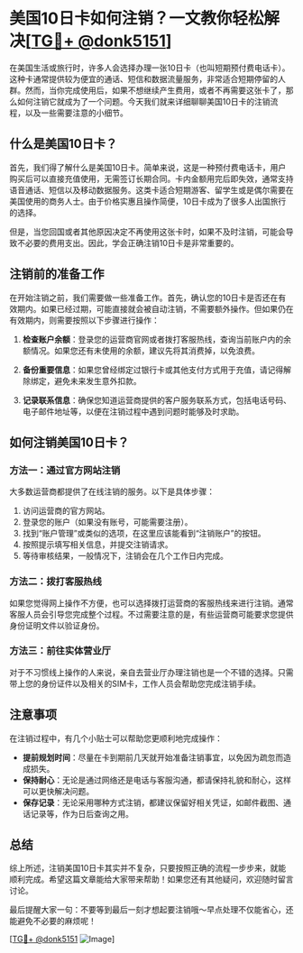 # 美国10日卡如何注销？一文教你轻松解决[[TG💪+ @donk5151](https://t.me/s/donk5151)]

在美国生活或旅行时，许多人会选择办理一张10日卡（也叫短期预付费电话卡）。这种卡通常提供较为便宜的通话、短信和数据流量服务，非常适合短期停留的人群。然而，当你完成使用后，如果不想继续产生费用，或者不再需要这张卡了，那么如何注销它就成为了一个问题。今天我们就来详细聊聊美国10日卡的注销流程，以及一些需要注意的小细节。

## 什么是美国10日卡？

首先，我们得了解什么是美国10日卡。简单来说，这是一种预付费电话卡，用户购买后可以直接充值使用，无需签订长期合同。卡内金额用完后即失效，通常支持语音通话、短信以及移动数据服务。这类卡适合短期游客、留学生或是偶尔需要在美国使用的商务人士。由于价格实惠且操作简便，10日卡成为了很多人出国旅行的选择。

但是，当您回国或者其他原因决定不再使用这张卡时，如果不及时注销，可能会导致不必要的费用支出。因此，学会正确注销10日卡是非常重要的。

## 注销前的准备工作

在开始注销之前，我们需要做一些准备工作。首先，确认您的10日卡是否还在有效期内。如果已经过期，可能直接就会被自动注销，不需要额外操作。但如果仍在有效期内，则需要按照以下步骤进行操作：

1. **检查账户余额**：登录您的运营商官网或者拨打客服热线，查询当前账户内的余额情况。如果您还有未使用的余额，建议先将其消费掉，以免浪费。
   
2. **备份重要信息**：如果您曾经绑定过银行卡或其他支付方式用于充值，请记得解除绑定，避免未来发生意外扣款。

3. **记录联系信息**：确保您知道运营商提供的客户服务联系方式，包括电话号码、电子邮件地址等，以便在注销过程中遇到问题时能够及时求助。

## 如何注销美国10日卡？

### 方法一：通过官方网站注销

大多数运营商都提供了在线注销的服务。以下是具体步骤：

1. 访问运营商的官方网站。
2. 登录您的账户（如果没有账号，可能需要注册）。
3. 找到“账户管理”或类似的选项，在这里应该能看到“注销账户”的按钮。
4. 按照提示填写相关信息，并提交注销请求。
5. 等待审核结果，一般情况下，注销会在几个工作日内完成。

### 方法二：拨打客服热线

如果您觉得网上操作不方便，也可以选择拨打运营商的客服热线来进行注销。通常客服人员会引导您完成整个过程。不过需要注意的是，有些运营商可能要求您提供身份证明文件以验证身份。

### 方法三：前往实体营业厅

对于不习惯线上操作的人来说，亲自去营业厅办理注销也是一个不错的选择。只需带上您的身份证件以及相关的SIM卡，工作人员会帮助您完成注销手续。

## 注意事项

在注销过程中，有几个小贴士可以帮助您更顺利地完成操作：

- **提前规划时间**：尽量在卡到期前几天就开始准备注销事宜，以免因为疏忽而造成损失。
- **保持耐心**：无论是通过网络还是电话与客服沟通，都请保持礼貌和耐心，这样可以更快解决问题。
- **保存记录**：无论采用哪种方式注销，都建议保留好相关凭证，如邮件截图、通话记录等，作为日后查询之用。

## 总结

综上所述，注销美国10日卡其实并不复杂，只要按照正确的流程一步步来，就能顺利完成。希望这篇文章能给大家带来帮助！如果您还有其他疑问，欢迎随时留言讨论。

最后提醒大家一句：不要等到最后一刻才想起要注销哦～早点处理不仅能省心，还能避免不必要的麻烦呢！

[[TG💪+ @donk5151](https://t.me/s/donk5151) ![Image](https://i.postimg.cc/rwNCRYN7/Snipaste-2025-04-30-17-27-05.png)]
